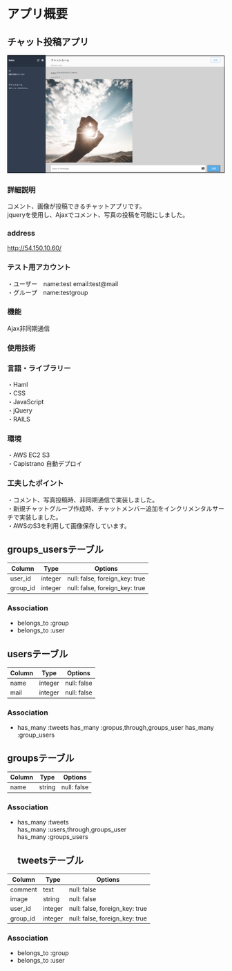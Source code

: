 # アプリ概要
## チャット投稿アプリ  
![メイン画像](read-chatmain.jpg)
### 詳細説明  
コメント、画像が投稿できるチャットアプリです。  
jqueryを使用し、Ajaxでコメント、写真の投稿を可能にしました。  
### address
http://54.150.10.60/
### テスト用アカウント  
・ユーザー　name:test email:test@mail  
・グループ　name:testgroup  
### 機能
Ajax非同期通信
### 使用技術
### 言語・ライブラリー
・Haml  
・CSS  
・JavaScript  
・jQuery  
・RAILS  
### 環境
・AWS EC2 S3   
・Capistrano 自動デプロイ
### 工夫したポイント
・コメント、写真投稿時、非同期通信で実装しました。  
・新規チャットグループ作成時、チャットメンバー追加をインクリメンタルサーチで実装しました。  
・AWSのS3を利用して画像保存しています。

## groups_usersテーブル

|Column|Type|Options|
|------|----|-------|
|user_id|integer|null: false, foreign_key: true|
|group_id|integer|null: false, foreign_key: true|

### Association
- belongs_to :group
- belongs_to :user



## usersテーブル

|Column|Type|Options|
|------|----|-------|
|name|integer|null: false|
|mail|integer|null: false|


### Association
- has_many :tweets
  has_many :gropus,through,groups_user
  has_many :group_users


## groupsテーブル

|Column|Type|Options|
|------|----|-------|
|name|string|null: false|


### Association
- has_many :tweets  
  has_many :users,through,groups_user  
  has_many :groups_users  

  ## tweetsテーブル

|Column|Type|Options|
|------|----|-------|
|comment|text|null: false|
|image|string|null: false|
|user_id|integer|null: false, foreign_key: true|
|group_id|integer|null: false, foreign_key: true|


### Association
- belongs_to :group  
- belongs_to :user
